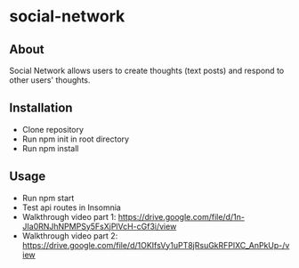 # social-network
## About
Social Network allows users to create thoughts (text posts) and respond to other users' thoughts. 

## Installation
- Clone repository
- Run npm init in root directory
- Run npm install

## Usage
- Run npm start
- Test api routes in Insomnia
- Walkthrough video part 1: https://drive.google.com/file/d/1n-JIa0RNJhNPMPSy5FsXjPlVcH-cGf3i/view
- Walkthrough video part 2: https://drive.google.com/file/d/1OKIfsVy1uPT8jRsuGkRFPlXC_AnPkUp-/view
